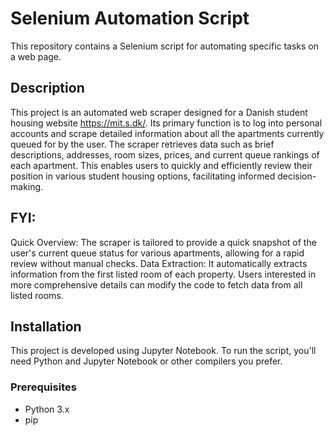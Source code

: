 # Selenium Automation Script

This repository contains a Selenium script for automating specific tasks on a web page.

## Description

This project is an automated web scraper designed for a Danish student housing website https://mit.s.dk/. Its primary function is to log into personal accounts and scrape detailed information about all the apartments currently queued for by the user. The scraper retrieves data such as brief descriptions, addresses, room sizes, prices, and current queue rankings of each apartment. This enables users to quickly and efficiently review their position in various student housing options, facilitating informed decision-making.

## FYI:
Quick Overview: The scraper is tailored to provide a quick snapshot of the user's current queue status for various apartments, allowing for a rapid review without manual checks.
Data Extraction: It automatically extracts information from the first listed room of each property. Users interested in more comprehensive details can modify the code to fetch data from all listed rooms.

## Installation

This project is developed using Jupyter Notebook. 
To run the script, you'll need Python and Jupyter Notebook or other compilers you prefer.

### Prerequisites

- Python 3.x
- pip
